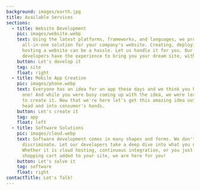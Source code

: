```yaml
---
background: images/earth.jpg
title: Available Services
sections:
  - title: Website Development
    pic: images/website.webp
    text: Using the latest platforms, frameworks, and languages, we provide an
      all-in-one solution for your company's website. Creating, deploying, and
      hosting a website can be a hassle. Let us handle it for you. Our
      developers have the experience to bring you your dream site, with ease.
    button: Let's develop it
    tag: site
    float: right
  - title: Mobile App Creation
    pic: images/phone.webp
    text: Everyone has an idea for an app these days and we think you have a great
      one! And while you were busy coming up with the idea, we were learning how
      to create it. Now that we're here let's get this amazing idea out of your
      head and into consumer's hands.
    button: Let's create it
    tag: app
    float: left
  - title: Software Solutions
    pic: images/cloud.webp
    text: Software development comes in many shapes and forms. We don't
      discriminate. Let our developers take a deep dive into what you need.
      Whether it is cloud hosting, continuous integration, or you just need a
      shopping cart added to your site, we are here for you!
    button: Let's solve it
    tag: software
    float: right
contactTitle: Let's Talk!
---
```

